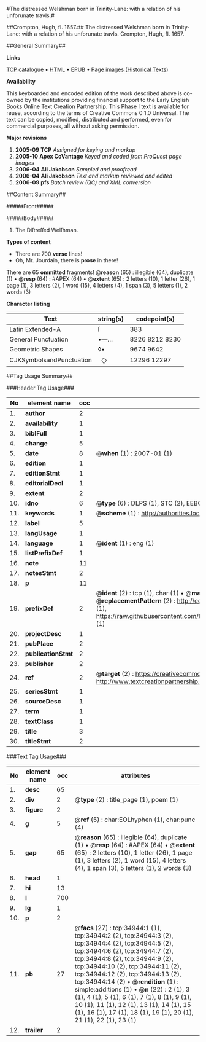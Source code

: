 #The distressed Welshman born in Trinity-Lane: with a relation of his unforunate travls.#

##Crompton, Hugh, fl. 1657.##
The distressed Welshman born in Trinity-Lane: with a relation of his unforunate travls.
Crompton, Hugh, fl. 1657.

##General Summary##

**Links**

[TCP catalogue](http://www.ota.ox.ac.uk/tcp/)  • 
[HTML](http://tei.it.ox.ac.uk/tcp/Texts-HTML/free/A35/A35067.html)  • 
[EPUB](http://tei.it.ox.ac.uk/tcp/Texts-EPUB/free/A35/A35067.epub) • 
[Page images (Historical Texts)](https://data.historicaltexts.jisc.ac.uk/view?pubId=eebo-99830492e&pageId=eebo-99830492e-34944-1)

**Availability**

This keyboarded and encoded edition of the
	       work described above is co-owned by the institutions
	       providing financial support to the Early English Books
	       Online Text Creation Partnership. This Phase I text is
	       available for reuse, according to the terms of Creative
	       Commons 0 1.0 Universal. The text can be copied,
	       modified, distributed and performed, even for
	       commercial purposes, all without asking permission.

**Major revisions**

1. __2005-09__ __TCP__ *Assigned for keying and markup*
1. __2005-10__ __Apex CoVantage__ *Keyed and coded from ProQuest page images*
1. __2006-04__ __Ali Jakobson__ *Sampled and proofread*
1. __2006-04__ __Ali Jakobson__ *Text and markup reviewed and edited*
1. __2006-09__ __pfs__ *Batch review (QC) and XML conversion*

##Content Summary##

#####Front#####

#####Body#####

1. The Diſtreſſed Welſhman.

**Types of content**

  * There are 700 **verse** lines!
  * Oh, Mr. Jourdain, there is **prose** in there!

There are 65 **ommitted** fragments! 
 @__reason__ (65) : illegible (64), duplicate (1)  •  @__resp__ (64) : #APEX (64)  •  @__extent__ (65) : 2 letters (10), 1 letter (26), 1 page (1), 3 letters (2), 1 word (15), 4 letters (4), 1 span (3), 5 letters (1), 2 words (3)

**Character listing**


|Text|string(s)|codepoint(s)|
|---|---|---|
|Latin Extended-A|ſ|383|
|General Punctuation|•—…|8226 8212 8230|
|Geometric Shapes|◊▪|9674 9642|
|CJKSymbolsandPunctuation|〈〉|12296 12297|

##Tag Usage Summary##

###Header Tag Usage###

|No|element name|occ|attributes|
|---|---|---|---|
|1.|__author__|2||
|2.|__availability__|1||
|3.|__biblFull__|1||
|4.|__change__|5||
|5.|__date__|8| @__when__ (1) : 2007-01 (1)|
|6.|__edition__|1||
|7.|__editionStmt__|1||
|8.|__editorialDecl__|1||
|9.|__extent__|2||
|10.|__idno__|6| @__type__ (6) : DLPS (1), STC (2), EEBO-CITATION (1), PROQUEST (1), VID (1)|
|11.|__keywords__|1| @__scheme__ (1) : http://authorities.loc.gov/ (1)|
|12.|__label__|5||
|13.|__langUsage__|1||
|14.|__language__|1| @__ident__ (1) : eng (1)|
|15.|__listPrefixDef__|1||
|16.|__note__|11||
|17.|__notesStmt__|2||
|18.|__p__|11||
|19.|__prefixDef__|2| @__ident__ (2) : tcp (1), char (1)  •  @__matchPattern__ (2) : ([0-9\-]+):([0-9IVX]+) (1), (.+) (1)  •  @__replacementPattern__ (2) : http://eebo.chadwyck.com/downloadtiff?vid=$1&page=$2 (1), https://raw.githubusercontent.com/textcreationpartnership/Texts/master/tcpchars.xml#$1 (1)|
|20.|__projectDesc__|1||
|21.|__pubPlace__|2||
|22.|__publicationStmt__|2||
|23.|__publisher__|2||
|24.|__ref__|2| @__target__ (2) : https://creativecommons.org/publicdomain/zero/1.0/ (1), http://www.textcreationpartnership.org/docs/. (1)|
|25.|__seriesStmt__|1||
|26.|__sourceDesc__|1||
|27.|__term__|1||
|28.|__textClass__|1||
|29.|__title__|3||
|30.|__titleStmt__|2||


###Text Tag Usage###

|No|element name|occ|attributes|
|---|---|---|---|
|1.|__desc__|65||
|2.|__div__|2| @__type__ (2) : title_page (1), poem (1)|
|3.|__figure__|2||
|4.|__g__|5| @__ref__ (5) : char:EOLhyphen (1), char:punc (4)|
|5.|__gap__|65| @__reason__ (65) : illegible (64), duplicate (1)  •  @__resp__ (64) : #APEX (64)  •  @__extent__ (65) : 2 letters (10), 1 letter (26), 1 page (1), 3 letters (2), 1 word (15), 4 letters (4), 1 span (3), 5 letters (1), 2 words (3)|
|6.|__head__|1||
|7.|__hi__|13||
|8.|__l__|700||
|9.|__lg__|1||
|10.|__p__|2||
|11.|__pb__|27| @__facs__ (27) : tcp:34944:1 (1), tcp:34944:2 (2), tcp:34944:3 (2), tcp:34944:4 (2), tcp:34944:5 (2), tcp:34944:6 (2), tcp:34944:7 (2), tcp:34944:8 (2), tcp:34944:9 (2), tcp:34944:10 (2), tcp:34944:11 (2), tcp:34944:12 (2), tcp:34944:13 (2), tcp:34944:14 (2)  •  @__rendition__ (1) : simple:additions (1)  •  @__n__ (22) : 2 (1), 3 (1), 4 (1), 5 (1), 6 (1), 7 (1), 8 (1), 9 (1), 10 (1), 11 (1), 12 (1), 13 (1), 14 (1), 15 (1), 16 (1), 17 (1), 18 (1), 19 (1), 20 (1), 21 (1), 22 (1), 23 (1)|
|12.|__trailer__|2||
